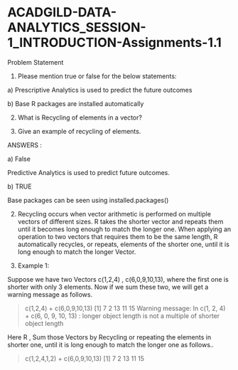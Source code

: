 # ACADGILD-DATA-ANALYTICS_SESSION-1_INTRODUCTION-Assignments-1.1

Problem Statement

1. Please mention true or false for the below statements:

a) Prescriptive Analytics is used to predict the future outcomes

b) Base R packages are installed automatically

2. What is Recycling of elements in a vector?

3. Give an example of recycling of elements.

ANSWERS : 

a) False

Predictive Analytics is used to predict future outcomes.

b) TRUE

Base packages can be seen using  installed.packages()

2.   Recycling occurs when vector arithmetic is performed on multiple vectors of different sizes. R takes the shorter vector and repeats them until it becomes long enough to match the longer one.
When applying an operation to two vectors that requires them to be the same length, R automatically recycles, or repeats, elements of the shorter one, until it is long enough to match the longer Vector. 

3. Example 1:

Suppose we have two Vectors c(1,2,4) , c(6,0,9,10,13), where the first one is shorter with only 3 elements. Now if we sum these two, we will get a warning message as follows.
> c(1,2,4) + c(6,0,9,10,13)
[1]  7  2 13 11 15
Warning message:
In c(1, 2, 4) + c(6, 0, 9, 10, 13) :  longer object length is not a multiple of shorter object length

Here R , Sum those Vectors by Recycling or repeating the elements in shorter one, until it is long enough to match the longer one as follows..

> c(1,2,4,1,2) + c(6,0,9,10,13)
[1]  7  2 13 11 15

